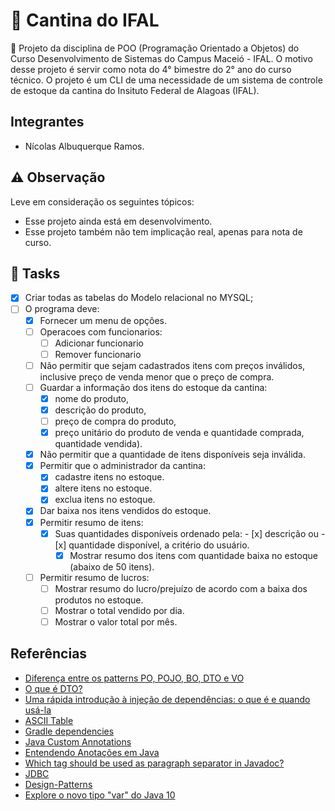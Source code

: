 # :fries:	Cantina do IFAL
:rocket: Projeto da disciplina de POO (Programação Orientado a Objetos) do Curso Desenvolvimento de Sistemas do Campus Maceió - IFAL. O motivo desse projeto é servir como nota do 4° bimestre do 2° ano do curso técnico. O projeto é um CLI de uma necessidade de um sistema de controle de estoque da cantina do Insituto Federal de Alagoas (IFAL).

## **Integrantes**
- Nícolas Albuquerque Ramos.

## :warning: **Observação**
Leve em consideração os seguintes tópicos:
- Esse projeto ainda está em desenvolvimento.
- Esse projeto também não tem implicação real, apenas para nota de curso.

## :pushpin: **Tasks**
- [x] Criar todas as tabelas do Modelo relacional no MYSQL;
- [ ] O programa deve:
	- [x] Fornecer um menu de opções.
	- [ ] Operacoes com funcionarios:
		- [ ] Adicionar funcionario
		- [ ] Remover funcionario
	- [ ] Não permitir que sejam cadastrados itens com preços inválidos, inclusive preço de venda menor que o preço de
	compra.
	- [ ] Guardar a informação dos itens do estoque da cantina: 
      - [x] nome do produto, 
      - [x] descrição do produto, 
      - [ ] preço de compra do produto,
      - [x] preço unitário do produto
      de venda e quantidade comprada, quantidade vendida).
	- [x] Não permitir que a quantidade de itens disponíveis seja inválida.
	- [x] Permitir que o administrador da cantina:
		- [x] cadastre itens no estoque.
		- [x] altere itens no estoque.
		- [x] exclua itens no estoque.
	- [x] Dar baixa nos itens vendidos do estoque.
	- [x] Permitir resumo de itens:
      - [x] Suas quantidades disponíveis ordenado pela: 
        	- [x] descrição ou 
        	- [x] quantidade disponível, a critério do usuário.
        - [x] Mostrar resumo dos itens com quantidade baixa no estoque (abaixo de 50 itens).
	- [ ] Permitir resumo de lucros:
		- [ ] Mostrar resumo do lucro/prejuízo de acordo com a baixa dos produtos no estoque.
		- [ ] Mostrar o total vendido por dia.
		- [ ] Mostrar o valor total por mês.

## **Referências**
- [Diferença entre os patterns PO, POJO, BO, DTO e VO](https://www.devmedia.com.br/diferenca-entre-os-patterns-po-pojo-bo-dto-e-vo/28162)
- [O que é DTO?](https://pt.stackoverflow.com/questions/31362/o-que-%C3%A9-um-dto)
- [Uma rápida introdução à injeção de dependências: o que é e quando usá-la](https://www.freecodecamp.org/portuguese/news/uma-rapida-introducao-a-injecao-de-dependencias-o-que-e-e-quando-usa-la/#:~:text=Em%20engenharia%20de%20software%2C%20a,ser%20usado%20(um%20servi%C3%A7o))
- [ASCII Table](https://github.com/vdmeer/asciitable/tree/master#gradle-grails)
- [Gradle dependencies](https://www.jetbrains.com/help/idea/work-with-gradle-dependency-diagram.html)
- [Java Custom Annotations](https://nglauber.medium.com/java-custom-annotations-49b2418b75e1)
- [Entendendo Anotações em Java](https://www.devmedia.com.br/entendendo-anotacoes-em-java/26772)
- [Which tag should be used as paragraph separator in Javadoc?](https://stackoverflow.com/questions/5260368/which-tag-should-be-used-as-paragraph-separator-in-javadoc)
- [JDBC](https://github.com/Nicolas-albu/JDBC/blob/master/src/main/java/org/Resources/ConfigDatas.java)
- [Design-Patterns](https://github.com/Nicolas-albu/Design-Patterns/tree/main/Java)
- [Explore o novo tipo "var" do Java 10](https://www.infoq.com/br/articles/java-10-var-type/)